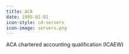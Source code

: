 ```yaml
---
title: ACA
date: 1995-01-01
icon-style: cd-servers
icon-image: servers.png
---
```

ACA chartered accounting qualification (ICAEW)